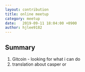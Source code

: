 ```yaml
---
layout: contribution
title: online meetup
category: meetup
date:   2019-09-11 18:04:00 +0900
author: hjlee9182
---
```


## Summary
1. Gitcoin - looking for what i can do
2. translation about casper or 
